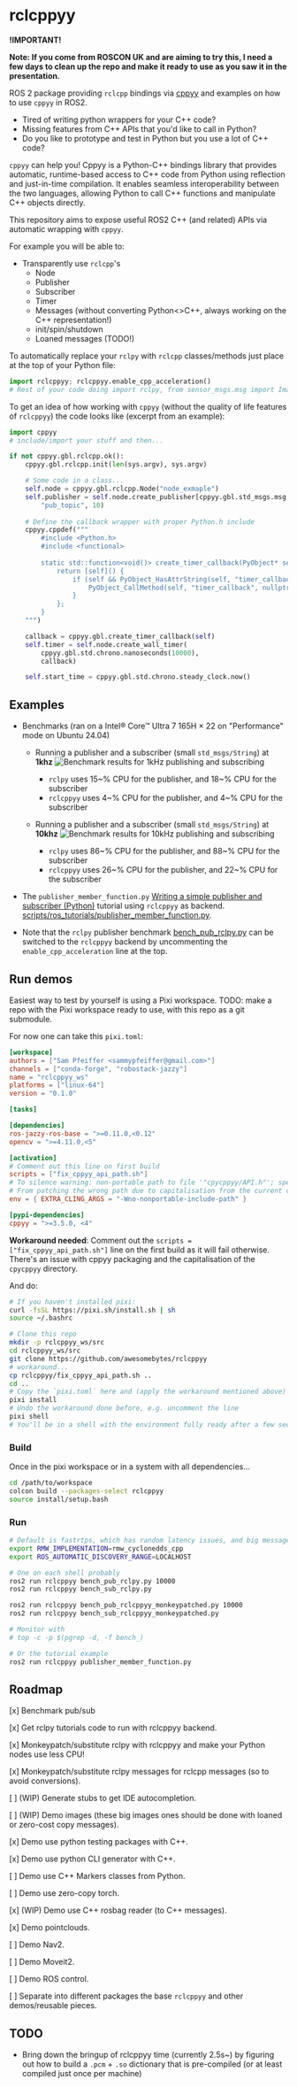 # rclcppyy

**!IMPORTANT!**

**Note: If you come from ROSCON UK and are aiming to try this, I need a few days to clean up the repo and make it ready to use as you saw it in the presentation.**

ROS 2 package providing `rclcpp` bindings via [cppyy](https://cppyy.readthedocs.io/en/latest/) and examples on how to use `cppyy` in ROS2.

* Tired of writing python wrappers for your C++ code?
* Missing features from C++ APIs that you'd like to call in Python?
* Do you like to prototype and test in Python but you use a lot of C++ code?

`cppyy` can help you! Cppyy is a Python-C++ bindings library that provides automatic, runtime-based access to C++ code from Python using reflection and just-in-time compilation. It enables seamless interoperability between the two languages, allowing Python to call C++ functions and manipulate C++ objects directly.

This repository aims to expose useful ROS2 C++ (and related) APIs via automatic wrapping with `cppyy`.

For example you will be able to:
* Transparently use `rclcpp`'s
    * Node
    * Publisher
    * Subscriber
    * Timer
    * Messages (without converting Python<>C++, always working on the C++ representation!)
    * init/spin/shutdown
    * Loaned messages (TODO!)

To automatically replace your `rclpy` with `rclcpp` classes/methods just place at the top of your Python file:
```python
import rclcppyy; rclcppyy.enable_cpp_acceleration()
# Rest of your code doing import rclpy, from sensor_msgs.msg import Image... etc
```

To get an idea of how working with `cppyy` (without the quality of life features of `rclcppyy`) the code looks like (excerpt from an example):
```python
import cppyy
# include/import your stuff and then...

if not cppyy.gbl.rclcpp.ok():
    cppyy.gbl.rclcpp.init(len(sys.argv), sys.argv)

    # Some code in a class...
    self.node = cppyy.gbl.rclcpp.Node("node_exmaple")
    self.publisher = self.node.create_publisher[cppyy.gbl.std_msgs.msg.String](
        "pub_topic", 10)
        
    # Define the callback wrapper with proper Python.h include
    cppyy.cppdef("""
        #include <Python.h>
        #include <functional>
        
        static std::function<void()> create_timer_callback(PyObject* self) {
            return [self]() {
                if (self && PyObject_HasAttrString(self, "timer_callback")) {
                    PyObject_CallMethod(self, "timer_callback", nullptr);
                }
            };
        }
    """)

    callback = cppyy.gbl.create_timer_callback(self)
    self.timer = self.node.create_wall_timer(
        cppyy.gbl.std.chrono.nanoseconds(10000),
        callback)

    self.start_time = cppyy.gbl.std.chrono.steady_clock.now()
```

## Examples

* Benchmarks (ran on a Intel® Core™ Ultra 7 165H × 22 on "Performance" mode on Ubuntu 24.04)
    * Running a publisher and a subscriber (small `std_msgs/String`) at **1khz**
    ![Benchmark results for 1kHz publishing and subscribing](media/benchmark_pub_sub_1k_hz.png)
        * `rclpy` uses 15~% CPU for the publisher, and 18~% CPU for the subscriber
        * `rclcppyy` uses 4~% CPU for the publisher, and 4~% CPU for the subscriber

    * Running a publisher and a subscriber (small `std_msgs/String`) at **10khz**
    ![Benchmark results for 10kHz publishing and subscribing](media/benchmark_pub_sub_10k_hz.png)
        * `rclpy` uses 86~% CPU for the publisher, and 88~% CPU for the subscriber
        * `rclcppyy` uses 26~% CPU for the publisher, and 22~% CPU for the subscriber

* The `publisher_member_function.py` [Writing a simple publisher and subscriber (Python)](https://docs.ros.org/en/jazzy/Tutorials/Beginner-Client-Libraries/Writing-A-Simple-Py-Publisher-And-Subscriber.html) tutorial using `rclcppyy` as backend. [scripts/ros_tutorials/publisher_member_function.py](scripts/ros_tutorials/publisher_member_function.py).
* Note that the `rclpy` publisher benchmark [bench_pub_rclpy.py](scripts/benchmarks/bench_pub_rclpy.py) can be switched to the `rclcppyy` backend by uncommenting the `enable_cpp_acceleration` line at the top.


## Run demos
Easiest way to test by yourself is using a Pixi workspace. TODO: make a repo with the Pixi workspace ready to use, with this repo as a git submodule.

For now one can take this `pixi.toml`:
```toml
[workspace]
authors = ["Sam Pfeiffer <sammypfeiffer@gmail.com>"]
channels = ["conda-forge", "robostack-jazzy"]
name = "rclcppyy_ws"
platforms = ["linux-64"]
version = "0.1.0"

[tasks]

[dependencies]
ros-jazzy-ros-base = ">=0.11.0,<0.12"
opencv = ">=4.11.0,<5"

[activation]
# Comment out this line on first build
scripts = ["fix_cppyy_api_path.sh"]
# To silence warning: non-portable path to file '"cpycppyy/API.h"'; specified path differs in case from file name on disk [-Wnonportable-include-path]
# From patching the wrong path due to capitalisation from the current cppyy packaged version
env = { EXTRA_CLING_ARGS = "-Wno-nonportable-include-path" }

[pypi-dependencies]
cppyy = ">=3.5.0, <4"
```
**Workaround needed**: Comment out the `scripts = ["fix_cppyy_api_path.sh"]` line on the first build as it will fail otherwise. There's an issue with cppyy packaging and the capitalisation of the `cpycppyy` directory.

And do:
```bash
# If you haven't installed pixi:
curl -fsSL https://pixi.sh/install.sh | sh
source ~/.bashrc

# Clone this repo
mkdir -p rclcppyy_ws/src
cd rclcppyy_ws/src
git clone https://github.com/awesomebytes/rclcppyy
# workaround...
cp rclcppyy/fix_cppyy_api_path.sh ..
cd ..
# Copy the `pixi.toml` here and (apply the workaround mentioned above)
pixi install
# Undo the workaround done before, e.g. uncomment the line
pixi shell
# You'll be in a shell with the environment fully ready after a few seconds
```


### Build

Once in the pixi workspace or in a system with all dependencies...

```bash
cd /path/to/workspace
colcon build --packages-select rclcppyy
source install/setup.bash
```

### Run

```bash
# Default is fastrtps, which has random latency issues, and big messages don't pass through
export RMW_IMPLEMENTATION=rmw_cyclonedds_cpp
export ROS_AUTOMATIC_DISCOVERY_RANGE=LOCALHOST

# One on each shell probably
ros2 run rclcppyy bench_pub_rclpy.py 10000
ros2 run rclcppyy bench_sub_rclpy.py

ros2 run rclcppyy bench_pub_rclcppyy_monkeypatched.py 10000
ros2 run rclcppyy bench_sub_rclcppyy_monkeypatched.py

# Monitor with
# top -c -p $(pgrep -d, -f bench_)

# Or the tutorial example
ros2 run rclcppyy publisher_member_function.py
```

## Roadmap

[x] Benchmark pub/sub

[x] Get rclpy tutorials code to run with rclcppyy backend.

[x] Monkeypatch/substitute rclpy with rclcppyy and make your Python nodes use less CPU!

[x] Monkeypatch/substitute rclpy messages for rclcpp messages (so to avoid conversions).

[ ] (WIP) Generate stubs to get IDE autocompletion.

[ ] (WIP) Demo images (these big images ones should be done with loaned or zero-cost copy messages).

[x] Demo use python testing packages with C++.

[x] Demo use python CLI generator with C++.

[ ] Demo use C++ Markers classes from Python.

[ ] Demo use zero-copy torch.

[x] (WIP) Demo use C++ rosbag reader (to C++ messages).

[x] Demo pointclouds.

[ ] Demo Nav2.

[ ] Demo Moveit2.

[ ] Demo ROS control.

[ ] Separate into different packages the base `rclcppyy` and other demos/reusable pieces.


## TODO

* Bring down the bringup of rclcppyy time (currently 2.5s~) by figuring out how to build a `.pcm` + `.so` dictionary that is pre-compiled (or at least compiled just once per machine)